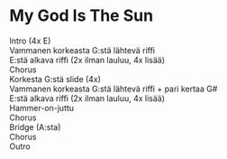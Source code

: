# My God Is The Sun

Intro (4x E)  
Vammanen korkeasta G:stä lähtevä riffi  
E:stä alkava riffi (2x ilman lauluu, 4x lisää)  
Chorus  
Korkesta G:stä slide (4x)  
Vammanen korkeasta G:stä lähtevä riffi + pari kertaa G#  
E:stä alkava riffi (2x ilman lauluu, 4x lisää)  
Hammer-on-juttu  
Chorus  
Bridge (A:sta)  
Chorus  
Outro  
